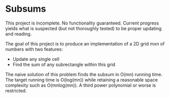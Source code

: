 Subsums
=======

This project is incomplete. No functionality guaranteed. Current progress yields what is suspected (but not thoroughly tested) to be proper updating and reading.


The goal of this project is to produce an implementation of a 2D grid mxn of numbers with two features:

- Update any single cell
- Find the sum of any subrectangle within this grid

The naive solution of this problem finds the subsum in O(mn) running time. The target running time is O(log(mn)) while retaining a reasonable space complexity such as O(mnlog(mn)). A third power polynomial or worse is restricted.

